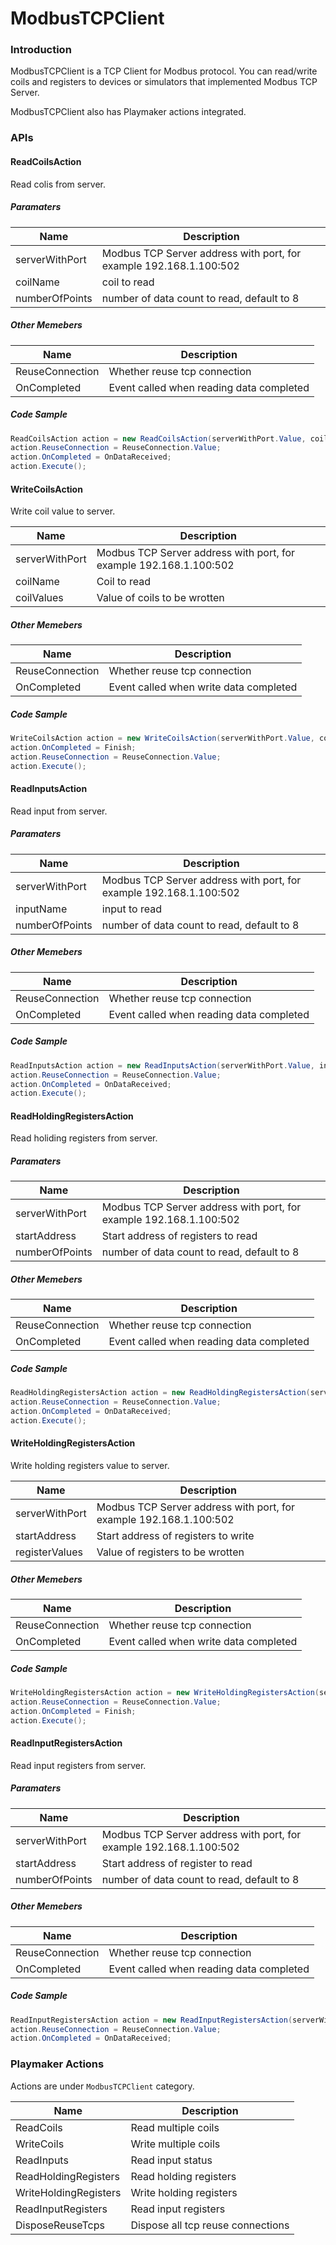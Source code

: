 # ModbusTCPClient

### Introduction

ModbusTCPClient is a TCP Client for Modbus protocol. You can read/write coils and registers to devices or simulators that implemented Modbus TCP Server.

ModbusTCPClient also has Playmaker actions integrated.

### APIs

#### ReadCoilsAction

Read colis from server.

##### Paramaters

Name | Description
-- | --
serverWithPort | Modbus TCP Server address with port, for example 192.168.1.100:502
coilName | coil to read
numberOfPoints | number of data count to read, default to 8

##### Other Memebers

Name | Description
-- | --
ReuseConnection | Whether reuse tcp connection
OnCompleted | Event called when reading data completed

##### Code Sample

```csharp
ReadCoilsAction action = new ReadCoilsAction(serverWithPort.Value, coilName.Value, numberOfPoints.Value);
action.ReuseConnection = ReuseConnection.Value;
action.OnCompleted = OnDataReceived;
action.Execute();
```

#### WriteCoilsAction

Write coil value to server.

Name | Description
-- | --
serverWithPort | Modbus TCP Server address with port, for example 192.168.1.100:502
coilName | Coil to read
coilValues | Value of coils to be wrotten

##### Other Memebers

Name | Description
-- | --
ReuseConnection | Whether reuse tcp connection
OnCompleted | Event called when write data completed

##### Code Sample

```csharp
WriteCoilsAction action = new WriteCoilsAction(serverWithPort.Value, coilName.Value, coilValues.Value);
action.OnCompleted = Finish;
action.ReuseConnection = ReuseConnection.Value;
action.Execute();
```

#### ReadInputsAction

Read input from server.

##### Paramaters

Name | Description
-- | --
serverWithPort | Modbus TCP Server address with port, for example 192.168.1.100:502
inputName | input to read
numberOfPoints | number of data count to read, default to 8

##### Other Memebers

Name | Description
-- | --
ReuseConnection | Whether reuse tcp connection
OnCompleted | Event called when reading data completed

##### Code Sample

```csharp
ReadInputsAction action = new ReadInputsAction(serverWithPort.Value, inputName.Value, numberOfPoints.Value);
action.ReuseConnection = ReuseConnection.Value;
action.OnCompleted = OnDataReceived;
action.Execute();
```

#### ReadHoldingRegistersAction

Read holiding registers from server.

##### Paramaters

Name | Description
-- | --
serverWithPort | Modbus TCP Server address with port, for example 192.168.1.100:502
startAddress | Start address of registers to read
numberOfPoints | number of data count to read, default to 8

##### Other Memebers

Name | Description
-- | --
ReuseConnection | Whether reuse tcp connection
OnCompleted | Event called when reading data completed

##### Code Sample

```csharp
ReadHoldingRegistersAction action = new ReadHoldingRegistersAction(serverWithPort.Value, startAddress.Value, numberOfPoints.Value);
action.ReuseConnection = ReuseConnection.Value;
action.OnCompleted = OnDataReceived;
action.Execute();
```

#### WriteHoldingRegistersAction

Write holding registers value to server.

Name | Description
-- | --
serverWithPort | Modbus TCP Server address with port, for example 192.168.1.100:502
startAddress | Start address of registers to write
registerValues | Value of registers to be wrotten

##### Other Memebers

Name | Description
-- | --
ReuseConnection | Whether reuse tcp connection
OnCompleted | Event called when write data completed

##### Code Sample

```csharp
WriteHoldingRegistersAction action = new WriteHoldingRegistersAction(serverWithPort.Value, startAddress.Value, registerValues.Value);
action.ReuseConnection = ReuseConnection.Value;
action.OnCompleted = Finish;
action.Execute();
```

#### ReadInputRegistersAction

Read input registers from server.

##### Paramaters

Name | Description
-- | --
serverWithPort | Modbus TCP Server address with port, for example 192.168.1.100:502
startAddress | Start address of register to read
numberOfPoints | number of data count to read, default to 8

##### Other Memebers

Name | Description
-- | --
ReuseConnection | Whether reuse tcp connection
OnCompleted | Event called when reading data completed

##### Code Sample

```csharp
ReadInputRegistersAction action = new ReadInputRegistersAction(serverWithPort.Value, startAddress.Value, numberOfPoints.Value);
action.ReuseConnection = ReuseConnection.Value;
action.OnCompleted = OnDataReceived;
```

### Playmaker Actions

Actions are under `ModbusTCPClient` category.

Name | Description
-- | --
ReadCoils | Read multiple coils
WriteCoils | Write multiple coils
ReadInputs | Read input status
ReadHoldingRegisters | Read holding registers
WriteHoldingRegisters | Write holding registers
ReadInputRegisters | Read input registers
DisposeReuseTcps | Dispose all tcp reuse connections